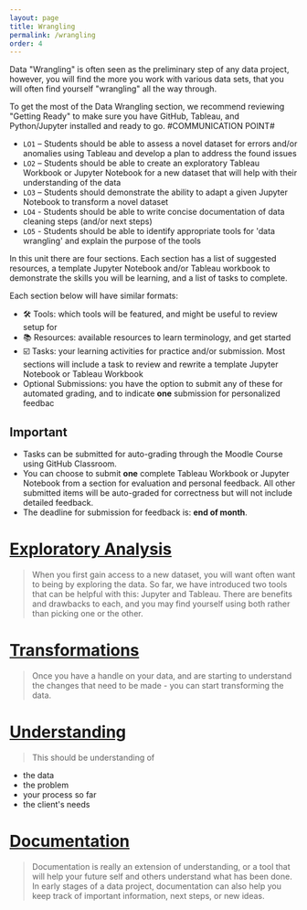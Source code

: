 ```yaml
---
layout: page
title: Wrangling
permalink: /wrangling
order: 4
---
```


Data "Wrangling" is often seen as the preliminary step of any data project, however, you will find the more you work with various data sets, that you will often find yourself "wrangling" all the way through. 

To get the most of the Data Wrangling section, we recommend reviewing "Getting Ready" to make sure you have GitHub, Tableau, and Python/Jupyter installed and ready to go. #COMMUNICATION POINT#

- `LO1` – Students should be able to assess a novel dataset for errors and/or anomalies using Tableau and develop a plan to address the found issues
- `LO2` – Students should be able to create an exploratory Tableau Workbook or Jupyter Notebook for a new dataset that will help with their understanding of the data
- `LO3` – Students should demonstrate the ability to adapt a given Jupyter Notebook to transform a novel dataset 
- `LO4` - Students should be able to write concise documentation of data cleaning steps (and/or next steps)
- `LO5` - Students should be able to identify appropriate tools for 'data wrangling' and explain the purpose of the tools

In this unit there are four sections. Each section has a list of suggested resources, a template Jupyter Notebook and/or Tableau workbook to demonstrate the skills you will be learning, and a list of tasks to complete. 

Each section below will have similar formats:
- 🛠 Tools: which tools will be featured, and might be useful to review setup for
- 📚 Resources: available resources to learn terminology, and get started
- ☑️ Tasks: your learning activities for practice and/or submission. Most sections will include a task to review and rewrite a template Jupyter Notebook or Tableau Workbook 
- Optional Submissions: you have the option to submit any of these for automated grading, and to indicate **one** submission for personalized feedbac
  
## Important
- Tasks can be submitted for auto-grading through the Moodle Course using GitHub Classroom.
- You can choose to submit **one** complete Tableau Workbook or Jupyter Notebook from a section for evaluation and personal feedback. All other submitted items will be auto-graded for correctness but will not include detailed feedback. 
- The deadline for submission for feedback is: **end of month**. 



# [Exploratory Analysis](https://intro-to-data-and-viz.github.io/wrangling/exploratory-analysis)
> When you first gain access to a new dataset, you will want often want to being by exploring the data. So far, we have introduced two tools that can be helpful with this: Jupyter and Tableau. There are benefits and drawbacks to each, and you may find yourself using both rather than picking one or the other. 
# [Transformations](https://intro-to-data-and-viz.github.io/wrangling/transformations)
> Once you have a handle on your data, and are starting to understand the changes that need to be made - you can start transforming the data. 

# [Understanding](https://intro-to-data-and-viz.github.io/wrangling/understanding)
> This should be understanding of
- the data
- the problem
- your process so far
- the client's needs 

# [Documentation](https://intro-to-data-and-viz.github.io/wrangling/documentation)
> Documentation is really an extension of understanding, or a tool that will help your future self and others understand what has been done. In early stages of a data project, documentation can also help you keep track of important information, next steps, or new ideas.

  

 